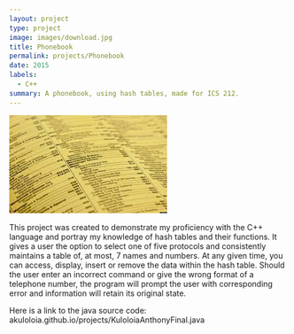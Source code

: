 ```yaml
---
layout: project
type: project
image: images/download.jpg
title: Phonebook
permalink: projects/Phonebook
date: 2015
labels:
  - C++
summary: A phonebook, using hash tables, made for ICS 212.
---
```


<img class="ui medium right floated rounded image" src="../images/download.jpg">

This project was created to demonstrate my proficiency with the C++ language and portray my knowledge of hash tables and their functions. It gives a user the option to select one of five protocols and consistently maintains a table of, at most, 7 names and numbers.  At any given time, you can access, display, insert or remove the data within the hash table.  Should the user enter an incorrect command or give the wrong format of a telephone number, the program will prompt the user with corresponding error and information will retain its original state.

Here is a link to the java source code: akuloloia.github.io/projects/KuloloiaAnthonyFinal.java
